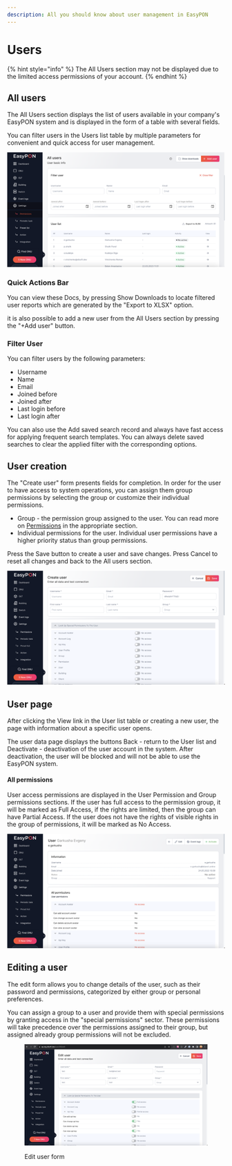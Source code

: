 ```yaml
---
description: All you should know about user management in EasyPON
---
```


# Users

{% hint style="info" %}
The All Users section may not be displayed due to the limited access permissions of your account.
{% endhint %}

## All users

The All Users section displays the list of users available in your company's EasyPON system and is displayed in the form of a table with several fields.

You can filter users in the Users list table by multiple parameters for convenient and quick access for user management.

![User list. List of available users ](<../.gitbook/assets/Screenshot 2023-09-26 at 23.00.02.png>)

### Quick Actions Bar

You can view these Docs, by pressing Show Downloads to locate filtered user reports which are generated by the "Export to XLSX" option.

it is also possible to add a new user from the All Users section by pressing the "+Add user" button.

### Filter User

You can filter users by the following parameters:

* Username
* Name
* Email​
* Joined before​
* Joined after
* Last login before
* Last login after​

You can also use the Add saved search record and always have fast access for applying frequent search templates. You can always delete saved searches to clear the applied filter with the corresponding options.

## User creation

The "Create user" form presents fields for completion. In order for the user to have access to system operations, you can assign them group permissions by selecting the group or customize their individual permissions.

* Group - the permission group assigned to the user. You can read more on [Permissions](https://app.archbee.com/docs/TzlFsLikA7TqxqriFHwd8/Im7vwaMN7zMOZSwvWoA5y) in the appropriate section.
* Individual permissions for the user. Individual user permissions have a higher priority status than group permissions.

Press the Save button to create a user and save changes. Press Cancel to reset all changes and back to the All users section.

![Create user form](<../.gitbook/assets/Screenshot 2023-09-26 at 23.07.23.png>)

## User page

After clicking the View link in the User list table or creating a new user, the page with information about a specific user opens.

The user data page displays the buttons Back - return to the User list and Deactivate - deactivation of the user account in the system. After deactivation, the user will be blocked and will not be able to use the EasyPON system.

#### All permissions

User access permissions are displayed in the User Permission and Group permissions sections. If the user has full access to the permission group, it will be marked as Full Access, if the rights are limited, then the group can have Partial Access. If the user does not have the rights of visible rights in the group of permissions, it will be marked as No Access.

![User profile page](<../.gitbook/assets/Screenshot 2023-09-26 at 23.13.10.png>)

## Editing a user

The edit form allows you to change details of the user, such as their password and permissions, categorized by either group or personal preferences.

You can assign a group to a user and provide them with special permissions by granting access in the "special permissions" sector. These permissions will take precedence over the permissions assigned to their group, but assigned already group permissions will not be excluded.

<figure><img src="../.gitbook/assets/Screenshot 2023-09-28 at 21.10.22.png" alt=""><figcaption><p>Edit user form</p></figcaption></figure>
